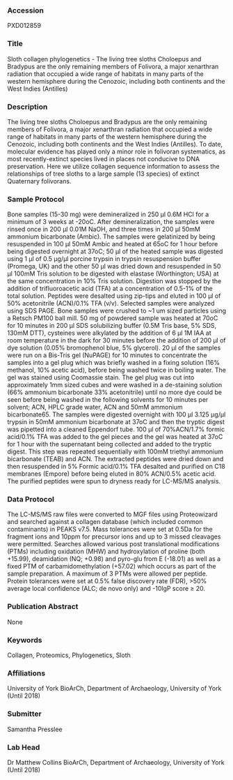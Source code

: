 ### Accession
PXD012859

### Title
Sloth collagen phylogenetics - The living tree sloths Choloepus and Bradypus are the only remaining members of Folivora, a major xenarthran radiation that occupied a wide range of habitats in many parts of the western hemisphere during the Cenozoic, including both continents and the West Indies (Antilles)

### Description
The living tree sloths Choloepus and Bradypus are the only remaining members of Folivora, a major xenarthran radiation that occupied a wide range of habitats in many parts of the western hemisphere during the Cenozoic, including both continents and the West Indies (Antilles). To date, molecular evidence has played only a minor role in folivoran systematics, as most recently-extinct species lived in places not conducive to DNA preservation. Here we utilize collagen sequence information to assess the relationships of tree sloths to a large sample (13 species) of extinct Quaternary folivorans.

### Sample Protocol
Bone samples (15-30 mg) were demineralized in 250 µl 0.6M HCl for a minimum of 3 weeks at -20oC. After demineralization, the samples were rinsed once in 200 µl 0.01M NaOH, and three times in 200 µl 50mM ammonium bicarbonate (Ambic). The samples were gelatinized by being resuspended in 100 µl 50mM Ambic and heated at 65oC for 1 hour before being digested overnight at 37oC; 50 µl of the heated sample was digested using 1 µl of 0.5 µg/µl porcine trypsin in trypsin resuspension buffer (Promega, UK) and the other 50 µl was dried down and resuspended in 50 µl 100mM Tris solution to be digested with elastase (Worthington; USA) at the same concentration in 10% Tris solution. Digestion was stopped by the addition of trifluoroacetic acid (TFA) at a concentration of 0.5-1% of the total solution. Peptides were desalted using zip-tips and eluted in 100 µl of 50% acetonitrile (ACN)/0.1% TFA (v/v).  Selected samples were analyzed using SDS PAGE. Bone samples were crushed to ~1 um sized particles using a Retsch PM100 ball mill. 50 mg of powdered sample was heated at 70oC for 10 minutes in 200 µl SDS solubilizing buffer (0.5M Tris base, 5% SDS, 130mM DTT), cysteines were alkylated by the addition of 6 µl 1M IAA at room temperature in the dark for 30 minutes before the addition of 200 µl of dye solution (0.05% bromophenol blue, 5% glycerol). 20 µl of the samples were run on a Bis-Tris gel (NuPAGE) for 10 minutes to concentrate the samples into a gel plug which was briefly washed in a fixing solution (16% methanol, 10% acetic acid), before being washed twice in boiling water. The gel was stained using Coomassie stain. The gel plug was cut into approximately 1mm sized cubes and were washed in a de-staining solution (66% ammonium bicarbonate 33% acetonitrile) until no more dye could be seen before being washed in the following solvents for 10 minutes per solvent; ACN, HPLC grade water, ACN and 50mM ammonium bicarbonate65. The samples were digested overnight with 100 µl 3.125 µg/µl trypsin in 50mM ammonium bicarbonate at 37oC and then the tryptic digest was pipetted into a cleaned Eppendorf tube. 100 µl of 70%ACN/1.7% formic acid/0.1% TFA was added to the gel pieces and the gel was heated at 37oC for 1 hour with the supernatant being collected and added to the tryptic digest. This step was repeated sequentially with 100mM triethyl ammonium bicarbonate (TEAB) and ACN. The extracted peptides were dried down and then resuspended in 5% Formic acid/0.1% TFA desalted and purified on C18 membranes (Empore) before being eluted in 80% ACN/0.5% acetic acid. The purified peptides were spun to dryness ready for LC-MS/MS analysis.

### Data Protocol
The LC-MS/MS raw files were converted to MGF files using Proteowizard and searched against a collagen database (which included common contaminants) in PEAKS v7.5. Mass tolerances were set at 0.5Da for the fragment ions and 10ppm for precursor ions and up to 3 missed cleavages were permitted. Searches allowed various post translational modifications (PTMs) including oxidation (MHW) and hydroxylation of proline (both +15.99), deamidation (NQ; +0.98) and pyro-glu from E (-18.01) as well as a fixed PTM of carbamidomethylation (+57.02) which occurs as part of the sample preparation. A maximum of 3 PTMs were allowed per peptide. Protein tolerances were set at 0.5% false discovery rate (FDR), >50% average local confidence (ALC; de novo only) and -10lgP score ≥ 20.

### Publication Abstract
None

### Keywords
Collagen, Proteomics, Phylogenetics, Sloth

### Affiliations
University of York
BioArCh, Department of Archaeology, University of York (Until 2018)

### Submitter
Samantha Presslee

### Lab Head
Dr Matthew Collins
BioArCh, Department of Archaeology, University of York (Until 2018)


